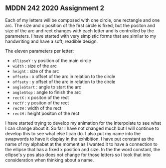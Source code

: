 ## MDDN 242 2020 Assignment 2
 
Each of my letters will be composed with one circle, one rectangle and one arc. The size and x position of the first circle is fixed, but the positon and size of the arc and rect changes with each letter and is controlled by the parameters. I have started with very simpistic forms that are similar to my handwriting and have a soft, readible design.

The eleven parameters per letter:
  * `ellipseY` : y position of the main circle
  * `width` : size of the arc
  * `height` : size of the arc
  * `offsetx` : x offset of the arc in relation to the circle 
  * `offsety` : y offset of the arc in relation to the circle
  * `angleStart` : angle to start the arc
  * `angleStop` : angle to finish the arc
  * `rectX` : x positon of the rect
  * `rectY` : y positon of the rect
  * `rectW` : width of the rect
  * `rectH` : height positon of the rect

I have started trying to develop my animation for the interpolate to see what I can change about it. So far I have not changed much but I will continue to develop this to see what else I can do. I also put my name into the swapwords to have it display in the exhibition. I have put constant as the name of my alphabet at the moment as I wanted it to have a connection to the ellipse that has a fixed x position and size. In the the word constant, the ellipse's y pos also does not change for those letters so I took that into consideration when thinking about a name. 